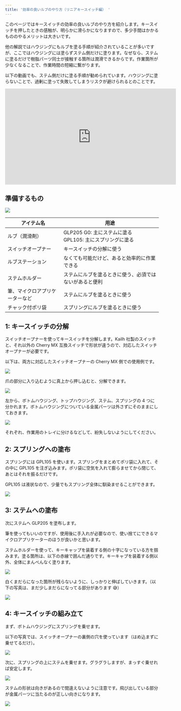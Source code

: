 ```yaml
---
title: '効率の良いルブのやり方（リニアキースイッチ編） '
---
```


このページではキースイッチの効率の良いルブのやり方を紹介します。キースイッチを押したときの感触が、明らかに滑らかになりますので、多少手間はかかるもののやるメリットは大きいです。

他の解説ではハウジングにもルブを塗る手順が紹介されていることが多いですが、ここではハウジングには塗らずステム側だけに塗ります。なぜなら、ステムに塗るだけで樹脂パーツ同士が接触する箇所は潤滑できるからです。作業箇所が少なくなることで、作業時間の短縮に繋がります。

以下の動画でも、ステム側だけに塗る手順が勧められています。ハウジングに塗らないことで、過剰に塗って失敗してしまうリスクが避けられるとのことです。

<iframe width="560" height="315" src="https://www.youtube.com/embed/jYiH6P53miM" title="YouTube video player" frameborder="0" allow="accelerometer; autoplay; clipboard-write; encrypted-media; gyroscope; picture-in-picture; web-share" allowfullscreen></iframe>

## 準備するもの

<img src="/assets/rb/lg01.webp">

| アイテム名                     | 用途                                                        |
| ------------------------------ | ----------------------------------------------------------- |
| ルブ（潤滑剤）                 | GLP205 G0: 主にステムに塗る<br>GPL105: 主にスプリングに塗る |
| スイッチオープナー             | キースイッチの分解に使う                                    |
| ルブステーション               | なくても可能だけど、あると効率的に作業できる                |
| ステムホルダー                 | ステムにルブを塗るときに使う、必須ではないがあると便利      |
| 筆、マイクロアプリケーターなど | ステムにルブを塗るときに使う                                |
| チャック付ポリ袋               | スプリングにルブを塗るときに使う                            |

## 1: キースイッチの分解

スイッチオープナーを使ってキースイッチを分解します。Kailh 社製のスイッチと、それ以外の Cherry MX 互換スイッチで形状が違うので、対応したスイッチオープナーが必要です。

以下は、両方に対応したスイッチオープナーの Cherry MX 側での使用例です。

<img src="/assets/rb/lg02.webp">

爪の部分に入り込むように真上から押し込むと、分解できます。

<img src="/assets/rb/lg03.webp">

左から、ボトムハウジング、トップハウジング、ステム、スプリングの 4 つに分かれます。ボトムハウジングについている金属パーツは外さずにそのままにしておきます。

<img src="/assets/rb/lg04.webp">

それぞれ、作業用のトレイに分けるなどして、紛失しないようにしてください。

## 2: スプリングへの塗布

スプリングには GPL105 を使います。スプリングをまとめてポリ袋に入れて、その中に GPL105 を注ぎ込みます。ポリ袋に空気を入れて膨らませてから閉じて、あとはそれを振るだけです。

GPL105 は液状なので、少量でもスプリング全体に馴染ませることができます。

<img src="/assets/rb/lg05.webp">

## 3: ステムへの塗布

次にステムへ GLP205 を塗布します。

筆を使ってもいいのですが、使用後に手入れが必要なので、使い捨てにできるマイクロアプリケーターのほうが良いかと思います。

ステムホルダーを使って、キーキャップを装着する側の十字になっている方を掴みます。塗る箇所は、以下の赤線で囲んだ通りです。キーキャプを装着する側以外、全体にまんべんなく塗ります。

<img src="/assets/rb/lg06.webp">

白くまだらになった箇所が残らないように、しっかりと伸ばしていきます。（以下の写真は、まだ少しまだらになってる部分があります 😅）

<img src="/assets/rb/lg07.webp">

## 4: キースイッチの組み立て

まず、ボトムハウジングにスプリングを乗せます。

以下の写真では、スイッチオープナーの裏側の穴を使っています（はめ込まずに乗せてるだけ）。

<img src="/assets/rb/lg08.webp">

次に、スプリングの上にステムを乗せます。グラグラしますが、まっすぐ乗せれば安定します。

<img src="/assets/rb/lg09.webp">

ステムの形状は向きがあるので間違えないように注意です。飛び出している部分が金属パーツに当たるのが正しい向きになります。

<img src="/assets/rb/lg10.webp">
